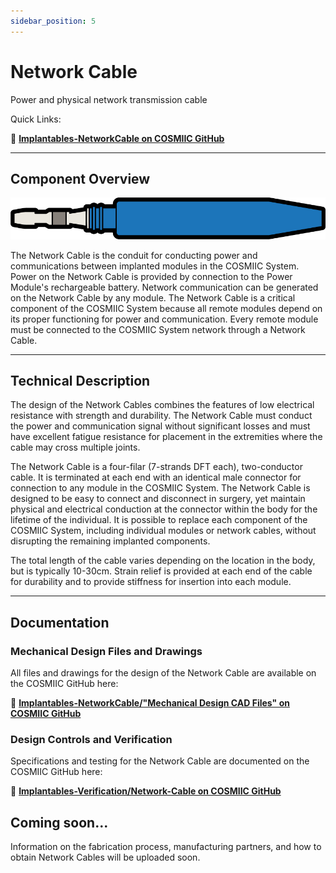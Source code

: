 ```yaml
---
sidebar_position: 5
---
```


# Network Cable

Power and physical network transmission cable

Quick Links: 

:link: **[Implantables-NetworkCable on COSMIIC GitHub](https://github.com/COSMIIC-Inc/Implantables-NetworkCable)**

---

## Component Overview
 
![image](./img/graphic-blue-connector.png)

The Network Cable is the conduit for conducting power and communications between implanted modules in the COSMIIC System. Power on the Network Cable is provided by connection to the Power Module's rechargeable battery. Network communication can be generated on the  Network Cable by any module. The Network Cable is a critical component of the COSMIIC System because all remote modules depend on its proper functioning for power and communication. Every remote module must be connected to the COSMIIC System network through a Network Cable.

---

## Technical Description
The design of the Network Cables combines the features of low electrical resistance with strength and durability. The Network Cable must conduct the power and communication signal without significant losses and must have excellent fatigue resistance for placement in the extremities where the cable may cross multiple joints.

The Network Cable is a four-filar (7-strands DFT each), two-conductor cable. It is terminated at each end with an identical male connector for connection to any module in the COSMIIC System. The Network Cable is designed to be easy to connect and disconnect in surgery, yet maintain physical and electrical conduction at the connector within the body for the lifetime of the individual. It is possible to replace each component of the COSMIIC System, including individual modules or network cables, without disrupting the remaining implanted components.  

The total length of the cable varies depending on the location in the body, but is typically 10-30cm. Strain relief is provided at each end of the cable for durability and to provide stiffness for insertion into each module.

---

## Documentation 

### Mechanical Design Files and Drawings
All files and drawings for the design of the Network Cable are available on the COSMIIC GitHub here:

:link: **[Implantables-NetworkCable/"Mechanical Design CAD Files" on COSMIIC GitHub](https://github.com/COSMIIC-Inc/Implantables-NetworkCable/tree/main/Mechanical%20Design%20CAD%20Files)**

### Design Controls and Verification
Specifications and testing for the Network Cable are documented on the COSMIIC GitHub here:

:link: **[Implantables-Verification/Network-Cable on COSMIIC GitHub](https://github.com/COSMIIC-Inc/Implantables-Verification/tree/main/Network-Cable)**

## Coming soon...
Information on the fabrication process, manufacturing partners, and how to obtain Network Cables will be uploaded soon.
